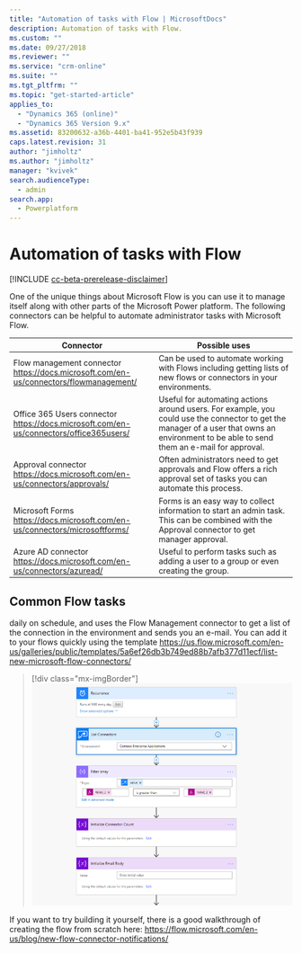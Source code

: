 ```yaml
---
title: "Automation of tasks with Flow | MicrosoftDocs"
description: Automation of tasks with Flow.
ms.custom: ""
ms.date: 09/27/2018
ms.reviewer: ""
ms.service: "crm-online"
ms.suite: ""
ms.tgt_pltfrm: ""
ms.topic: "get-started-article"
applies_to: 
  - "Dynamics 365 (online)"
  - "Dynamics 365 Version 9.x"
ms.assetid: 83200632-a36b-4401-ba41-952e5b43f939
caps.latest.revision: 31
author: "jimholtz"
ms.author: "jimholtz"
manager: "kvivek"
search.audienceType: 
  - admin
search.app: 
  - Powerplatform
---
```

# Automation of tasks with Flow

[!INCLUDE [cc-beta-prerelease-disclaimer](../includes/cc-beta-prerelease-disclaimer.md)]

One of the unique things about Microsoft Flow is you can use it to manage itself along with other parts of the Microsoft Power platform. The following connectors can be helpful to automate administrator tasks with Microsoft Flow.

|Connector  |Possible uses  |
|---------|---------|
|Flow management connector <br/>https://docs.microsoft.com/en-us/connectors/flowmanagement/     |Can be used to automate working with Flows including getting lists of new flows or connectors in your environments.         |
|Office 365 Users connector<br/> https://docs.microsoft.com/en-us/connectors/office365users/     |Useful for automating actions around users. For example, you could use the connector to get the manager of a user that owns an environment to be able to send them an e-mail for approval.         |
|Approval connector<br/> https://docs.microsoft.com/en-us/connectors/approvals/     | Often administrators need to get approvals and Flow offers a rich approval set of tasks you can automate this process.        |
|Microsoft Forms <br/>https://docs.microsoft.com/en-us/connectors/microsoftforms/     | Forms is an easy way to collect information to start an admin task. This can be combined with the Approval connector to get manager approval.        |
|Azure AD connector <br/>https://docs.microsoft.com/en-us/connectors/azuread/     |Useful to perform tasks such as adding a user to a group or even creating the group.         |

## Common Flow tasks

daily on schedule, and uses the Flow Management connector to get a list of the connection in the environment and sends you an e-mail. You can add it to your flows quickly using the template https://us.flow.microsoft.com/en-us/galleries/public/templates/5a6ef26db3b749ed88b7afb377d11ecf/list-new-microsoft-flow-connectors/

> [!div class="mx-imgBorder"] 
> ![](media/list-new-flow-connectors.png "List new connectors")

If you want to try building it yourself, there is a good walkthrough of creating the flow from scratch here: https://flow.microsoft.com/en-us/blog/new-flow-connector-notifications/


